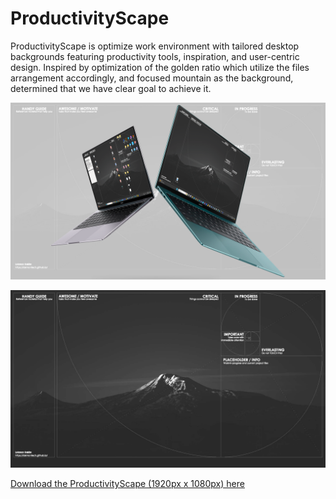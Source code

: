 # ProductivityScape
ProductivityScape is optimize work environment with tailored desktop backgrounds featuring productivity tools, inspiration, and user-centric design. Inspired by optimization of the golden ratio which utilize the files arrangement accordingly, and focused mountain as the background, determined that we have clear goal to achieve it.

<p align="center"><img src="img/ProductivityScape-CoverPage-by-Lokman.png"></p>
<p align="center"><img src="img/ProductivityScape-by-Lokman.jpg"></p>

[Download the ProductivityScape (1920px x 1080px) here](img/ProductivityScape-by-Lokman.jpg)
